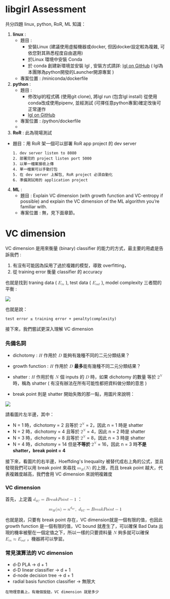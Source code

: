 # libgirl Assessment

共分四題 linux, python, RoR, ML 知識：

1. **linux** : 
	* 題目 :
		* 安裝Linux (建議使用虛擬機器或docker, 但因docker設定較為複雜, 可依您對其熟悉程度自由選用)	 
		* 於Linux 環境中安裝 Conda
		* 於 conda 創建新環境並安裝 lgl , 安裝方式請詳: [lgl on GitHub](https://github.com/libgirlenterprise/lgl.git) ( lgl為本團隊為python開發的Launcher開源專案 )
	* 專案位置 : /miniconda/dockerfile
2. **python** : 
	* 題目 :
		* 修改lgl的程式碼 (使用git clone), 將lgl run (包含lgl install) 從使用conda改成使用pipenv, 並經測試 (可擇任意python專案)確定改後可正常運作
		* [lgl on GitHub](https://github.com/libgirlenterprise/lgl.git)
	* 專案位置 : /python/dockerfile
	* 
3. **RoR** : 此為現場測試
  * 題目：用 RoR 架一個可以部署 RoR app project 的 dev server

    	1. dev server listen to 8080
    	2. 部署完的 project listen port 5000
    	3. 以單一檔案接收上傳
    	4. 單一檔案可以手動打包
    	5. 在 dev server 上解包, RoR project 必須自動化
    	6. 準備測試用的 application project

4. **ML** : 
	* 題目 : Explain VC dimension (with growth function and VC-entropy if possible) and explain the VC dimension of the ML algorithm you’re familiar with. 
	* 專案位置 : 無，見下面章節。

	
# VC dimension

VC dimension 是用來衡量 (binary) classifier 的能力的方式，最主要的用處是告訴我們 : 

1. 有沒有可能因為採用了過於複雜的模型，導致 overfitting，
2. 從 training error 衡量 classifier 的 accuracy 

也就是找到 traning data ( <math xmlns="http://www.w3.org/1998/Math/MathML">
  <msub>
    <mi>E</mi>
    <mrow class="MJX-TeXAtom-ORD">
      <mi>i</mi>
      <mi>n</mi>
    </mrow>
  </msub>
</math> ), test data ( <math xmlns="http://www.w3.org/1998/Math/MathML">
  <msub>
    <mi>E</mi>
    <mrow class="MJX-TeXAtom-ORD">
      <mi>o</mi>
      <mi>u</mi>
      <mi>t</mi>
    </mrow>
  </msub>
</math> ), model complexity 三者間的平衡 :

![](http://beader.me/mlnotebook/section2/images/model_complexity_curve.png)

也就是說：

````
test error ≤ training error + penalty(complexity)
````

接下來，我們嘗試更深入理解 VC dimension

### 先備名詞

* dichotomy : <math>
  <mrow>
    <mi>H</mi>
  </mrow>
</math> 作用於 <math>
  <mrow>
    <mi>D</mi>
  </mrow>
</math> 能夠有幾種不同的二元分類结果？

* growth function : <math>
  <mrow>
    <mi>H</mi>
  </mrow>
</math> 作用於 <math>
  <mrow>
    <mi>D</mi>
  </mrow>
</math> **最多**能有幾種不同二元分類结果？ 

* shatter : <math>
  <mrow>
    <mi>H</mi>
  </mrow>
</math> 作用於有 <math>
  <mrow>
    <mi>N</mi>
  </mrow>
</math> 個 inputs 的 <math>
  <mrow>
    <mi>D</mi>
  </mrow>
</math> 時，如果 dichotomy 的數量 等於 <math xmlns="http://www.w3.org/1998/Math/MathML">
  <msup>
    <mn>2</mn>
    <mi>N</mi>
  </msup>
</math> 時，稱為 shatter ( 有沒有辦法在所有可能性都把資料做分類的意思 )

* break point 則是 shatter 開始失敗的那一點，用圖片來說明：

![](http://www.ycc.idv.tw/media/MachineLearningFoundations/MachineLearningFoundations.007.jpeg)

請看圖片左半邊，其中：  

* N = 1 時，dichotomy = 2 且等於 <math xmlns="http://www.w3.org/1998/Math/MathML">
  <msup>
    <mn>2</mn>
    <mi>N</mi>
  </msup>
</math> = 2，因此 n = 1 時是 shatter
* N = 2 時，dichotomy = 4 且等於 <math xmlns="http://www.w3.org/1998/Math/MathML">
  <msup>
    <mn>2</mn>
    <mi>N</mi>
  </msup>
</math> = 4，因此 n = 2 時是 shatter
* N = 3 時，dichotomy = 8 且等於 <math xmlns="http://www.w3.org/1998/Math/MathML">
  <msup>
    <mn>2</mn>
    <mi>N</mi>
  </msup>
</math> = 8，因此 n = 3 時是 shatter
* N = 4 時，dichotomy = 14 但是**不等於** <math xmlns="http://www.w3.org/1998/Math/MathML">
  <msup>
    <mn>2</mn>
    <mi>N</mi>
  </msup>
</math> = 16，因此 n = 3 時**不是 shatter，break point = 4**

接下來，看圖片的右半邊，Hoeffding's Inequality 被替代成右上角的公式，並且發現我們可以用 break point 來尋找 <math xmlns="http://www.w3.org/1998/Math/MathML">
  <msub>
    <mi>m</mi>
    <mrow>
      <mrow>
        <mi>H</mi>
      </mrow>
    </mrow>
  </msub>
  <mo stretchy="false">(</mo>
  <mi>N</mi>
  <mo stretchy="false">)</mo>
</math> 的上限，而且 break point 越大，代表複雜度越高，我們會用 VC dimension 來說明複雜度


### VC dimension

首先，上定義 <math xmlns="http://www.w3.org/1998/Math/MathML">
  <msub>
    <mi>d</mi>
    <mrow class="MJX-TeXAtom-ORD">
      <mi>V</mi>
      <mi>C</mi>
    </mrow>
  </msub>
  <mo>=</mo>
  <mi>B</mi>
  <mi>r</mi>
  <mi>e</mi>
  <mi>a</mi>
  <mi>k</mi>
  <mi>P</mi>
  <mi>o</mi>
  <mi>i</mi>
  <mi>n</mi>
  <mi>t</mi>
  <mo>&#x2212;<!-- − --></mo>
  <mn>1</mn>
</math> ：

<math xmlns="http://www.w3.org/1998/Math/MathML" display="block">
  <msub>
    <mi>m</mi>
    <mrow class="MJX-TeXAtom-ORD">
      <mrow class="MJX-TeXAtom-ORD">
        <mi mathvariant="double-struck">H</mi>
      </mrow>
    </mrow>
  </msub>
  <mo stretchy="false">(</mo>
  <mi>n</mi>
  <mo stretchy="false">)</mo>
  <mo>=</mo>
  <msup>
    <mi>n</mi>
    <mrow class="MJX-TeXAtom-ORD">
      <msub>
        <mi>d</mi>
        <mrow class="MJX-TeXAtom-ORD">
          <mi>V</mi>
          <mi>C</mi>
        </mrow>
      </msub>
    </mrow>
  </msup>
  <mo>,</mo>
  <mtext>&#xA0;</mtext>
  <msub>
    <mi>d</mi>
    <mrow class="MJX-TeXAtom-ORD">
      <mi>V</mi>
      <mi>C</mi>
    </mrow>
  </msub>
  <mo>=</mo>
  <mi>B</mi>
  <mi>r</mi>
  <mi>e</mi>
  <mi>a</mi>
  <mi>k</mi>
  <mi>P</mi>
  <mi>o</mi>
  <mi>i</mi>
  <mi>n</mi>
  <mi>t</mi>
  <mo>&#x2212;<!-- − --></mo>
  <mn>1</mn>
</math>

也就是說，只要有 break point 存在，VC dimension就是一個有限的值，也因此growth function 是一個有限的值，VC bound 就產生了，可以確保 Bad Data 出現的機率被壓在一個定值之下，所以一樣的只要資料量 <math>
  <mi>N</mi>
</math> 夠多就可以確保 <math>
  <msub>
    <mi>E</mi>
    <mrow class="MJX-TeXAtom-ORD">
      <mi>i</mi>
      <mi>n</mi>
    </mrow>
  </msub>
  <mo>&#x2248;</mo>
  <msub>
    <mi>E</mi>
    <mrow class="MJX-TeXAtom-ORD">
      <mi>o</mi>
      <mi>u</mi>
      <mi>t</mi>
    </mrow>
  </msub>
</math> ，機器將可以學習。

### 常見演算法的 VC dimension

* d-D PLA -> d + 1
* d-D linear classifier -> d + 1
* d-node decision tree -> d + 1
* radial basis function classifier -> 無限大

````
在物理意義上，有幾個旋鈕，VC dimension 就是多少
````

